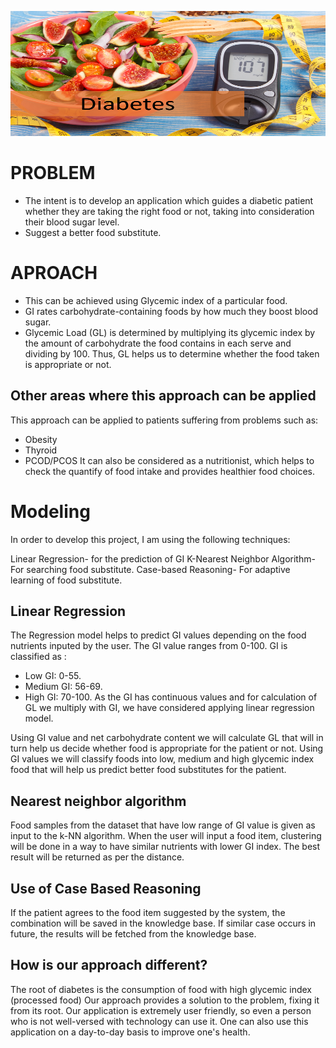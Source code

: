 <p align="center">
  <img width="1600" height="200" src="images/diabetes.png">
</p>


# PROBLEM
 - The intent is to develop an application which guides a diabetic patient whether they are taking the right food or not, taking into consideration their blood sugar level.
- Suggest a better food substitute.

# APROACH
 - This can be achieved using Glycemic index of a particular food.
 - GI rates carbohydrate-containing foods by how much they boost blood sugar.
 - Glycemic Load (GL) is determined by multiplying its glycemic index by the amount of carbohydrate the food contains in each serve and dividing by 100. Thus, GL helps us to determine whether the food taken is appropriate or not.
 ## Other areas where this approach can be applied
This approach can be applied to patients suffering from problems such as:
 - Obesity
 - Thyroid
 - PCOD/PCOS 
It can also be considered as a nutritionist, which helps to check the quantify of food intake and provides healthier food choices.
# Modeling
In order to develop this project, I am using the following techniques:

Linear Regression- for the prediction of GI
K-Nearest Neighbor Algorithm- For searching food substitute.
Case-based Reasoning- For adaptive learning of food substitute.

## Linear Regression
The Regression model helps to predict GI values depending on the food nutrients inputed by the user.
The GI value ranges from 0-100. GI is classified as : 
 - Low GI: 0-55.
 - Medium GI: 56-69.
 - High GI: 70-100.
As the GI has continuous values and for calculation of GL we multiply with GI, we have considered applying linear regression model.

Using GI value and net carbohydrate content we will calculate GL that will in turn help us decide whether food is appropriate for the patient or not. 
Using GI values we will classify foods into low, medium and high glycemic index food that will help us predict better food substitutes for the patient.

## Nearest neighbor algorithm
Food samples from the dataset that have low range of GI value is given as input to the k-NN algorithm.
When the user will input a food item, clustering will be done in a way to have similar nutrients with lower GI index.
The best result will be returned as per the distance. 
## Use of Case Based Reasoning
If the patient agrees to the food item suggested by the system, the combination will be saved in the knowledge base.
If similar case occurs in future, the results will be fetched from the knowledge base.

## How is our approach different?

The root of diabetes is the consumption of food with high glycemic index (processed food)
Our approach provides a solution to the problem, fixing it from its root.
Our application is extremely user friendly, so even a person who is not well-versed with technology can use it. 
One can also use this application on a day-to-day basis to improve one's health.
 